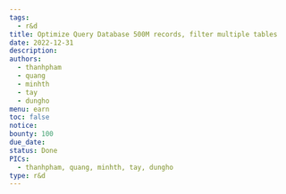 ```yaml
---
tags:
  - r&d
title: Optimize Query Database 500M records, filter multiple tables
date: 2022-12-31
description:
authors:
  - thanhpham
  - quang
  - minhth
  - tay
  - dungho
menu: earn
toc: false
notice:
bounty: 100
due_date:
status: Done
PICs:
  - thanhpham, quang, minhth, tay, dungho
type: r&d
---
```

